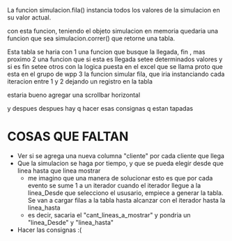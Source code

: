 La funcion simulacion.fila() instancia todos los valores de la simulacion en su valor actual. 

con esta funcion, teniendo el objeto simulacion en memoria quedaria una funcion que sea simulacion.correr() que retorne una tabla.

Esta tabla se haria con 1 una funcion que busque la llegada, fin , mas proximo
                        2 una funcion que si esta es llegada setee determinados valores y si es fin setee otros con la logica puesta en el excel que se llama proto que esta en el grupo de wpp
                        3 la funcion simular fila, que iria instanciando cada iteracion entre 1 y 2 dejando un registro en la tabla

estaria bueno agregar una scrollbar horizontal

y despues despues hay q hacer esas consignas q estan tapadas

# COSAS QUE FALTAN
* Ver si se agrega una nueva columna "cliente" por cada cliente que llega 
* Que la simulacion se haga por tiempo, y que se pueda elegir desde que linea hasta que linea mostrar 
    * me imagino que una manera de solucionar esto es que por cada evento se sume 1 a un iterador
    cuando el iterador llegue a la linea_Desde que selecciono el ususario, empiece a generar la tabla. Se van a cargar filas a la tabla hasta alcanzar con el iterador hasta la linea_hasta
    * es decir, sacaria el "cant_lineas_a_mostrar" y pondria un "linea_Desde" y "linea_hasta"
* Hacer las consignas :(